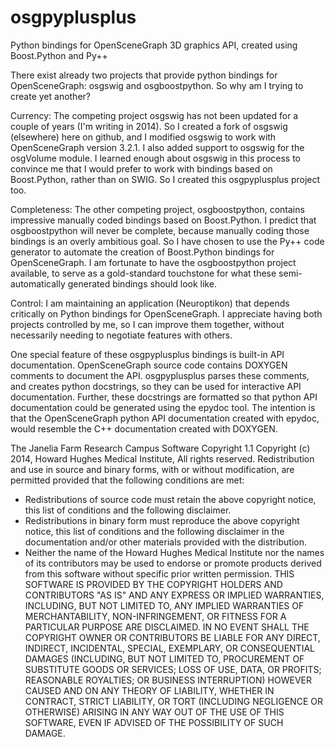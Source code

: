 osgpyplusplus
=============

Python bindings for OpenSceneGraph 3D graphics API, created using Boost.Python and Py++

There exist already two projects that provide python bindings for OpenSceneGraph: osgswig and osgboostpython. 
So why am I trying to create yet another?

Currency: The competing project osgswig has not been updated for a couple of years (I'm writing in 2014). So 
I created a fork of osgswig (elsewhere) here on github, and I modified osgswig to work with OpenSceneGraph 
version 3.2.1. I also added support to osgswig for the osgVolume module. I learned enough about osgswig in 
this process to convince me that I would prefer to work with bindings based on Boost.Python, rather than on 
SWIG. So I created this osgpyplusplus project too.

Completeness: The other competing project, osgboostpython, contains impressive manually coded bindings 
based on Boost.Python. I predict that osgboostpython will never be complete, because manually coding those 
bindings is an overly ambitious goal. So I have chosen to use the Py++ code generator to automate the creation 
of Boost.Python bindings for OpenSceneGraph. I am fortunate to have the osgboostpython project available, 
to serve as a gold-standard touchstone for what these semi-automatically generated bindings should look like.

Control: I am maintaining an application (Neuroptikon) that depends critically on Python bindings for OpenSceneGraph.
I appreciate having both projects controlled by me, so I can improve them together, without necessarily needing to
negotiate features with others.

One special feature of these osgpyplusplus bindings is built-in API documentation. OpenSceneGraph
source code contains DOXYGEN comments to document the API. osgpyplusplus parses these comments, and
creates python docstrings, so they can be used for interactive API documentation. Further, these docstrings
are formatted so that python API documentation could be generated using the epydoc tool. The intention
is that the OpenSceneGraph python API documentation created with epydoc, would resemble the C++ 
documentation created with DOXYGEN.

The Janelia Farm Research Campus Software Copyright 1.1
Copyright (c) 2014, Howard Hughes Medical Institute, All rights reserved.
Redistribution and use in source and binary forms, with or without 
modification, are permitted provided that the following conditions are met:
  * Redistributions of source code must retain the above copyright notice, 
  this list of conditions and the following disclaimer.
  * Redistributions in binary form must reproduce the above copyright notice, 
  this list of conditions and the following disclaimer in the documentation 
  and/or other materials provided with the distribution.
  * Neither the name of the Howard Hughes Medical Institute nor the names of 
  its contributors may be used to endorse or promote products derived from 
  this software without specific prior written permission.
THIS SOFTWARE IS PROVIDED BY THE COPYRIGHT HOLDERS AND CONTRIBUTORS "AS IS" 
AND ANY EXPRESS OR IMPLIED WARRANTIES, INCLUDING, BUT NOT LIMITED TO, ANY 
IMPLIED WARRANTIES OF MERCHANTABILITY, NON-INFRINGEMENT, OR FITNESS FOR A 
PARTICULAR PURPOSE ARE DISCLAIMED. IN NO EVENT SHALL THE COPYRIGHT OWNER OR 
CONTRIBUTORS BE LIABLE FOR ANY DIRECT, INDIRECT, INCIDENTAL, SPECIAL, 
EXEMPLARY, OR CONSEQUENTIAL DAMAGES (INCLUDING, BUT NOT LIMITED TO, 
PROCUREMENT OF SUBSTITUTE GOODS OR SERVICES; LOSS OF USE, DATA, OR PROFITS; 
REASONABLE ROYALTIES; OR BUSINESS INTERRUPTION) HOWEVER CAUSED AND ON ANY 
THEORY OF LIABILITY, WHETHER IN CONTRACT, STRICT LIABILITY, OR TORT 
(INCLUDING NEGLIGENCE OR OTHERWISE) ARISING IN ANY WAY OUT OF THE USE OF THIS 
SOFTWARE, EVEN IF ADVISED OF THE POSSIBILITY OF SUCH DAMAGE.
